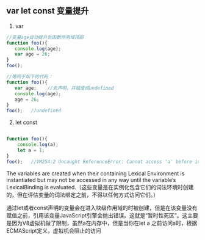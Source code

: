 ## var let const 变量提升


1. var 
```javascript
//变量age自动提升到函数作用域顶部
function foo(){
   console.log(age);
   var age = 26;
}
foo();

//等同于如下的代码：
function foo(){
   var age;    //先声明，并赋值成undefined
   console.log(age);
   age = 26;
}
foo();   //undefined

```

2. let const 

```javascript

function foo(){
    console.log(a);
    let a = 1;
}
foo();   //VM254:2 Uncaught ReferenceError: Cannot access 'a' before initialization

```
The variables are created when their containing Lexical Environment is instantiated but may not be accessed in any way until the variable’s LexicalBinding is evaluated.（这些变量是在实例化包含它们的词法环境时创建的，但在评估变量的词法绑定之前，不得以任何方式访问它们。）


通过let或者const声明的变量会在进入块级作用域的时被创建，但是在该变量没有赋值之前，引用该变量JavaScript引擎会抛出错误。这就是“暂时性死区”。这主要是因为V8虚拟机做了限制，虽然a在内存中，但是当你在let a 之前访问a时，根据ECMAScript定义，虚拟机会阻止的访问